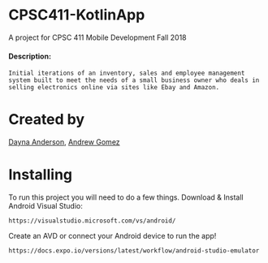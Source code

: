 # CPSC411-KotlinApp
A project for CPSC 411 Mobile Development Fall 2018
#### Description:
```
Initial iterations of an inventory, sales and employee management system built to meet the needs of a small business owner who deals in selling electronics online via sites like Ebay and Amazon.
```
# Created by
[Dayna Anderson](https://github.com/Dayna-A), 
[Andrew Gomez](https://github.com/andrewtgomez96)

# Installing
To run this project you will need to do a few things.
Download & Install Android Visual Studio:
```
https://visualstudio.microsoft.com/vs/android/
```
Create an AVD or connect your Android device to run the app!
```
https://docs.expo.io/versions/latest/workflow/android-studio-emulator
```

